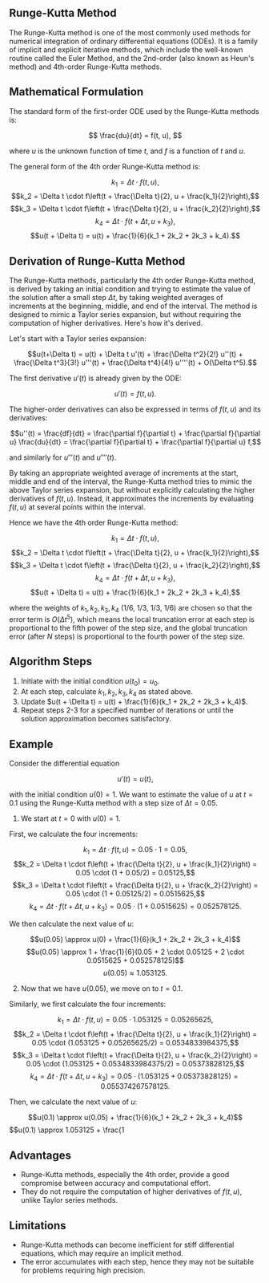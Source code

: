 ## Runge-Kutta Method

The Runge-Kutta method is one of the most commonly used methods for numerical integration of ordinary differential equations (ODEs). It is a family of implicit and explicit iterative methods, which include the well-known routine called the Euler Method, and the 2nd-order (also known as Heun's method) and 4th-order Runge-Kutta methods.

## Mathematical Formulation

The standard form of the first-order ODE used by the Runge-Kutta methods is:

$$ \frac{du}{dt} = f(t, u), $$

where $u$ is the unknown function of time $t$, and $f$ is a function of $t$ and $u$.

The general form of the 4th order Runge-Kutta method is:

$$k_1 = \Delta t \cdot f(t, u),$$
$$k_2 = \Delta t \cdot f\left(t + \frac{\Delta t}{2}, u + \frac{k_1}{2}\right),$$
$$k_3 = \Delta t \cdot f\left(t + \frac{\Delta t}{2}, u + \frac{k_2}{2}\right),$$
$$k_4 = \Delta t \cdot f(t + \Delta t, u + k_3),$$
$$u(t + \Delta t) = u(t) + \frac{1}{6}(k_1 + 2k_2 + 2k_3 + k_4).$$

## Derivation of Runge-Kutta Method

The Runge-Kutta methods, particularly the 4th order Runge-Kutta method, is derived by taking an initial condition and trying to estimate the value of the solution after a small step $\Delta t$, by taking weighted averages of increments at the beginning, middle, and end of the interval. The method is designed to mimic a Taylor series expansion, but without requiring the computation of higher derivatives. Here's how it's derived.

Let's start with a Taylor series expansion:

$$u(t+\Delta t) = u(t) + \Delta t u'(t) + \frac{\Delta t^2}{2!} u''(t) + \frac{\Delta t^3}{3!} u'''(t) + \frac{\Delta t^4}{4!} u''''(t) + O(\Delta t^5).$$

The first derivative $u'(t)$ is already given by the ODE:

$$u'(t) = f(t, u).$$

The higher-order derivatives can also be expressed in terms of $f(t, u)$ and its derivatives:

$$u''(t) = \frac{df}{dt} = \frac{\partial f}{\partial t} + \frac{\partial f}{\partial u} \frac{du}{dt} = \frac{\partial f}{\partial t} + \frac{\partial f}{\partial u} f,$$

and similarly for $u'''(t)$ and $u''''(t)$.

By taking an appropriate weighted average of increments at the start, middle and end of the interval, the Runge-Kutta method tries to mimic the above Taylor series expansion, but without explicitly calculating the higher derivatives of $f(t, u)$. Instead, it approximates the increments by evaluating $f(t, u)$ at several points within the interval.

Hence we have the 4th order Runge-Kutta method:

$$k_1 = \Delta t \cdot f(t, u),$$
$$k_2 = \Delta t \cdot f\left(t + \frac{\Delta t}{2}, u + \frac{k_1}{2}\right),$$
$$k_3 = \Delta t \cdot f\left(t + \frac{\Delta t}{2}, u + \frac{k_2}{2}\right),$$
$$k_4 = \Delta t \cdot f(t + \Delta t, u + k_3),$$
$$u(t + \Delta t) = u(t) + \frac{1}{6}(k_1 + 2k_2 + 2k_3 + k_4),$$

where the weights of $k_1, k_2, k_3, k_4$ (1/6, 1/3, 1/3, 1/6) are chosen so that the error term is $O(\Delta t^5)$, which means the local truncation error at each step is proportional to the fifth power of the step size, and the global truncation error (after $N$ steps) is proportional to the fourth power of the step size.

## Algorithm Steps

1. Initiate with the initial condition $u(t_0) = u_0$.
2. At each step, calculate $k_1, k_2, k_3, k_4$ as stated above.
3. Update $u(t + \Delta t) = u(t) + \frac{1}{6}(k_1 + 2k_2 + 2k_3 + k_4)$.
4. Repeat steps 2-3 for a specified number of iterations or until the solution approximation becomes satisfactory.

## Example

Consider the differential equation

$$ u'(t)=u(t),$$

with the initial condition $u(0)=1$. We want to estimate the value of $u$ at $t = 0.1$ using the Runge-Kutta method with a step size of $\Delta t = 0.05$.

1. We start at $t=0$ with $u(0) = 1$.

First, we calculate the four increments:

$$k_1 = \Delta t \cdot f(t, u) = 0.05 \cdot 1 = 0.05,$$
$$k_2 = \Delta t \cdot f\left(t + \frac{\Delta t}{2}, u + \frac{k_1}{2}\right) = 0.05 \cdot (1 + 0.05/2) = 0.05125,$$
$$k_3 = \Delta t \cdot f\left(t + \frac{\Delta t}{2}, u + \frac{k_2}{2}\right) = 0.05 \cdot (1 + 0.05125/2) = 0.0515625,$$
$$k_4 = \Delta t \cdot f(t + \Delta t, u + k_3) = 0.05 \cdot (1 + 0.0515625) = 0.052578125.$$

We then calculate the next value of $u$:

$$u(0.05) \approx u(0) + \frac{1}{6}(k_1 + 2k_2 + 2k_3 + k_4)$$
$$u(0.05) \approx 1 + \frac{1}{6}(0.05 + 2 \cdot 0.05125 + 2 \cdot 0.0515625 + 0.052578125)$$
$$u(0.05) \approx 1.053125.$$

2. Now that we have $u(0.05)$, we move on to $t = 0.1$.

Similarly, we first calculate the four increments:

$$k_1 = \Delta t \cdot f(t, u) = 0.05 \cdot 1.053125 = 0.05265625,$$
$$k_2 = \Delta t \cdot f\left(t + \frac{\Delta t}{2}, u + \frac{k_1}{2}\right) = 0.05 \cdot (1.053125 + 0.05265625/2) = 0.0534833984375,$$
$$k_3 = \Delta t \cdot f\left(t + \frac{\Delta t}{2}, u + \frac{k_2}{2}\right) = 0.05 \cdot (1.053125 + 0.0534833984375/2) = 0.05373828125,$$
$$k_4 = \Delta t \cdot f(t + \Delta t, u + k_3) = 0.05 \cdot (1.053125 + 0.05373828125) = 0.055374267578125.$$

Then, we calculate the next value of $u$:

$$u(0.1) \approx u(0.05) + \frac{1}{6}(k_1 + 2k_2 + 2k_3 + k_4)$$
$$u(0.1) \approx 1.053125 + \frac{1

## Advantages

- Runge-Kutta methods, especially the 4th order, provide a good compromise between accuracy and computational effort.
- They do not require the computation of higher derivatives of $f(t, u)$, unlike Taylor series methods.

## Limitations

- Runge-Kutta methods can become inefficient for stiff differential equations, which may require an implicit method.
- The error accumulates with each step, hence they may not be suitable for problems requiring high precision.
